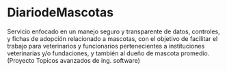 # DiariodeMascotas
 Servicio enfocado en un manejo seguro y transparente de datos, controles, y fichas de adopción relacionado a mascotas, con el objetivo de facilitar el trabajo para veterinarios y funcionarios pertenecientes a instituciones veterinarias y/o fundaciones, y también al dueño de mascota promedio. 
(Proyecto Topicos avanzados de ing. software)
